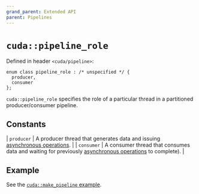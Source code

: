```yaml
---
grand_parent: Extended API
parent: Pipelines
---
```


# `cuda::pipeline_role`

Defined in header `<cuda/pipeline>`:

```cuda
enum class pipeline_role : /* unspecified */ {
  producer,
  consumer
};
```

`cuda::pipeline_role` specifies the role of a particular thread in a
  partitioned producer/consumer pipeline.

## Constants

| `producer` | A producer thread that generates data and issuing [asynchronous operations].                            |
| `consumer` | A consumer thread that consumes data and waiting for previously [asynchronous operations] to complete). |

## Example

See the [`cuda::make_pipeline` example].


[asynchronous operations]: ../asynchronous_operations.md

[`cuda::make_pipeline` example]: ./make_pipeline.md#example

